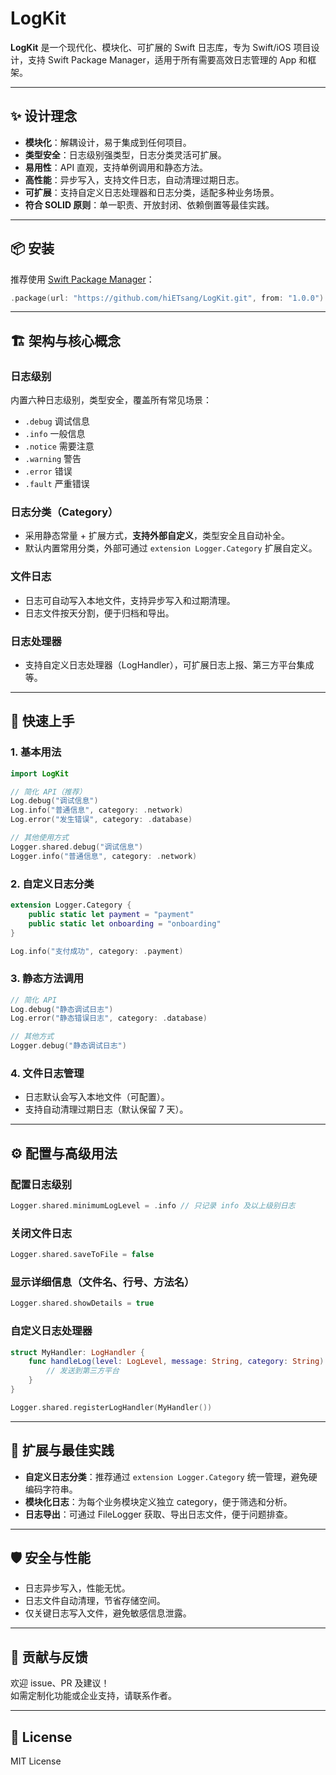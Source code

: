 # LogKit

**LogKit** 是一个现代化、模块化、可扩展的 Swift 日志库，专为 Swift/iOS 项目设计，支持 Swift Package Manager，适用于所有需要高效日志管理的 App 和框架。

---

## ✨ 设计理念

- **模块化**：解耦设计，易于集成到任何项目。
- **类型安全**：日志级别强类型，日志分类灵活可扩展。
- **易用性**：API 直观，支持单例调用和静态方法。
- **高性能**：异步写入，支持文件日志，自动清理过期日志。
- **可扩展**：支持自定义日志处理器和日志分类，适配多种业务场景。
- **符合 SOLID 原则**：单一职责、开放封闭、依赖倒置等最佳实践。

---

## 📦 安装

推荐使用 [Swift Package Manager](https://developer.apple.com/documentation/swift_packages)：

```swift
.package(url: "https://github.com/hiETsang/LogKit.git", from: "1.0.0")
```

---

## 🏗️ 架构与核心概念

### 日志级别

内置六种日志级别，类型安全，覆盖所有常见场景：

- `.debug`   调试信息
- `.info`    一般信息
- `.notice`  需要注意
- `.warning` 警告
- `.error`   错误
- `.fault`   严重错误

### 日志分类（Category）

- 采用静态常量 + 扩展方式，**支持外部自定义**，类型安全且自动补全。
- 默认内置常用分类，外部可通过 `extension Logger.Category` 扩展自定义。

### 文件日志

- 日志可自动写入本地文件，支持异步写入和过期清理。
- 日志文件按天分割，便于归档和导出。

### 日志处理器

- 支持自定义日志处理器（LogHandler），可扩展日志上报、第三方平台集成等。

---

## 🚀 快速上手

### 1. 基本用法

```swift
import LogKit

// 简化 API（推荐）
Log.debug("调试信息")
Log.info("普通信息", category: .network)
Log.error("发生错误", category: .database)

// 其他使用方式
Logger.shared.debug("调试信息")
Logger.info("普通信息", category: .network)
```

### 2. 自定义日志分类

```swift
extension Logger.Category {
    public static let payment = "payment"
    public static let onboarding = "onboarding"
}

Log.info("支付成功", category: .payment)
```

### 3. 静态方法调用

```swift
// 简化 API
Log.debug("静态调试日志")
Log.error("静态错误日志", category: .database)

// 其他方式
Logger.debug("静态调试日志")
```

### 4. 文件日志管理

- 日志默认会写入本地文件（可配置）。
- 支持自动清理过期日志（默认保留 7 天）。

---

## ⚙️ 配置与高级用法

### 配置日志级别

```swift
Logger.shared.minimumLogLevel = .info // 只记录 info 及以上级别日志
```

### 关闭文件日志

```swift
Logger.shared.saveToFile = false
```

### 显示详细信息（文件名、行号、方法名）

```swift
Logger.shared.showDetails = true
```

### 自定义日志处理器

```swift
struct MyHandler: LogHandler {
    func handleLog(level: LogLevel, message: String, category: String) {
        // 发送到第三方平台
    }
}

Logger.shared.registerLogHandler(MyHandler())
```

---

## 🧩 扩展与最佳实践

- **自定义日志分类**：推荐通过 `extension Logger.Category` 统一管理，避免硬编码字符串。
- **模块化日志**：为每个业务模块定义独立 category，便于筛选和分析。
- **日志导出**：可通过 FileLogger 获取、导出日志文件，便于问题排查。

---

## 🛡️ 安全与性能

- 日志异步写入，性能无忧。
- 日志文件自动清理，节省存储空间。
- 仅关键日志写入文件，避免敏感信息泄露。

---

## 📝 贡献与反馈

欢迎 issue、PR 及建议！  
如需定制化功能或企业支持，请联系作者。

---

## 📄 License

MIT License 
